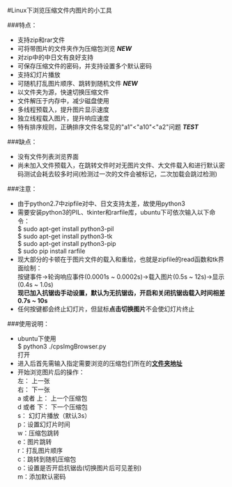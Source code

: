 #Linux下浏览压缩文件内图片的小工具

###特点：
* 支持zip和rar文件
* 可将带图片的文件夹作为压缩包浏览 **_NEW_**
* 对zip中的中日文有良好支持
* 可保存压缩文件的密码，并支持设置多个默认密码
* 支持幻灯片播放
* 可随机打乱图片顺序、跳转到随机文件 **_NEW_**
* 以文件夹为源，快速切换压缩文件
* 文件解压于内存中，减少磁盘使用
* 多线程预载入，提升图片显示速度
* 独立线程载入图片，提升响应速度    
* 特有排序规则，正确排序文件名常见的"a1"<"a10"<"a2"问题 **_TEST_**

###缺点：
* 没有文件列表浏览界面
* 尚未加入文件预载入，在跳转文件时对无图片文件、大文件载入和进行默认密码测试会耗去较多时间(检测过一次的文件会被标记，二次加载会跳过检测)

###注意：
* 由于python2.7中zipfile对中、日文支持太差，故使用python3
* 需要安装python3的PIL、tkinter和rarfile库，ubuntu下可依次输入以下命令：  
        $ sudo apt-get install python3-pil  
        $ sudo apt-get install python3-tk  
        $ sudo apt-get install python3-pip  
        $ sudo pip install rarfile  
* 现大部分的卡顿在于图片文件的载入和重绘，也就是zipfile的read函数和tk界面绘制：   
按键事件->轮询响应事件(0.0001s ~ 0.0002s)->载入图片(0.5s ~ 12s)->显示(0.4s ~ 1.0s)    
**现已加入抗锯齿手动设置，默认为无抗锯齿，开启和关闭抗锯齿载入时间相差0.7s ~ 10s**
* 任何按键都会终止幻灯片，但鼠标**点击切换图片**不会使幻灯片终止

###使用说明：
* ubuntu下使用  
        $ python3 ./cpsImgBrowser.py  
打开
* 进入后首先需输入指定需要浏览的压缩包们所在的<u>**文件夹地址**</u>
* 开始浏览图片后的操作：  
        左： 上一张  
        右： 下一张  
        a 或者 上： 上一个压缩包  
        d 或者 下： 下一个压缩包  
        s： 幻灯片播放（默认3s）  
        p：设置幻灯片时间    
        w：压缩包跳转    
        e：图片跳转    
        r：打乱图片顺序    
        c：跳转到随机压缩包   
        o：设置是否开启抗锯齿(切换图片后可见差别)   
        m：添加默认密码
